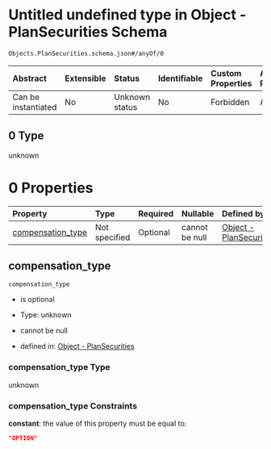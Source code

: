 # Untitled undefined type in Object - PlanSecurities Schema

```txt
Objects.PlanSecurities.schema.json#/anyOf/0
```



| Abstract            | Extensible | Status         | Identifiable | Custom Properties | Additional Properties | Access Restrictions | Defined In                                                                                      |
| :------------------ | :--------- | :------------- | :----------- | :---------------- | :-------------------- | :------------------ | :---------------------------------------------------------------------------------------------- |
| Can be instantiated | No         | Unknown status | No           | Forbidden         | Allowed               | none                | [PlanSecurities.schema.json*](../out/objects/PlanSecurities.schema.json "open original schema") |

## 0 Type

unknown

# 0 Properties

| Property                                | Type          | Required | Nullable       | Defined by                                                                                                                                                   |
| :-------------------------------------- | :------------ | :------- | :------------- | :----------------------------------------------------------------------------------------------------------------------------------------------------------- |
| [compensation_type](#compensation_type) | Not specified | Optional | cannot be null | [Object - PlanSecurities](plansecurities-anyof-0-properties-compensation_type.md "Objects.PlanSecurities.schema.json#/anyOf/0/properties/compensation_type") |

## compensation_type



`compensation_type`

*   is optional

*   Type: unknown

*   cannot be null

*   defined in: [Object - PlanSecurities](plansecurities-anyof-0-properties-compensation_type.md "Objects.PlanSecurities.schema.json#/anyOf/0/properties/compensation_type")

### compensation_type Type

unknown

### compensation_type Constraints

**constant**: the value of this property must be equal to:

```json
"OPTION"
```
